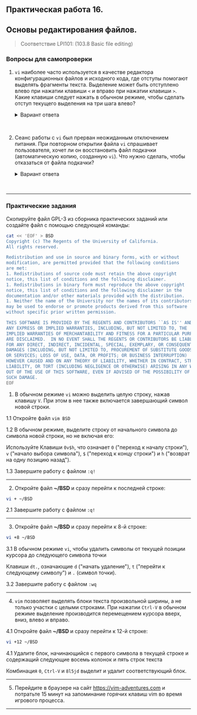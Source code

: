 ## Практическая работа 16. 
## Основы редактирования файлов.

> Соответствие LPI101: (103.8 Basic file editing)

### Вопросы для самопроверки
1. `vi` наиболее часто используется в качестве редактора конфигурационных файлов и исходного кода, где отступы помогают выделять фрагменты текста. Выделение может быть отступлено влево при нажатии клавиши `<` и вправо при нажатии клавиши `>`. Какие клавиши следует нажать в обычном режиме, чтобы сделать отступ текущего выделения на три шага влево?
    <details>
    <summary>Вариант ответа</summary>

    Клавиши `3<`, что означает три шага влево.
    
    </details>
<br> 





2. Сеанс работы с `vi` был прерван неожиданным отключением питания. При повторном открытии файла `vi` спрашивает пользователя, хочет ли он восстановить файл подкачки (автоматическую копию, созданную `vi`). Что нужно сделать, чтобы отказаться от файла подкачки?
    <details>
    <summary>Вариант ответа</summary>

    Нажать кнопку `d`, когда появится запрос `vi`.
    
    </details>
<br> 
   

---
### Практические задания
Скопируйте файл GPL-3 из сборника практических заданий или создайте файл с помощью следующей команды:

```bash
cat << 'EOF' > BSD
Copyright (c) The Regents of the University of California.
All rights reserved.

Redistribution and use in source and binary forms, with or without
modification, are permitted provided that the following conditions
are met:
1. Redistributions of source code must retain the above copyright
notice, this list of conditions and the following disclaimer.
1. Redistributions in binary form must reproduce the above copyright
notice, this list of conditions and the following disclaimer in the
documentation and/or other materials provided with the distribution.
1. Neither the name of the University nor the names of its contributors
may be used to endorse or promote products derived from this software
without specific prior written permission.

THIS SOFTWARE IS PROVIDED BY THE REGENTS AND CONTRIBUTORS ``AS IS'' AND
ANY EXPRESS OR IMPLIED WARRANTIES, INCLUDING, BUT NOT LIMITED TO, THE
IMPLIED WARRANTIES OF MERCHANTABILITY AND FITNESS FOR A PARTICULAR PURPOSE
ARE DISCLAIMED.  IN NO EVENT SHALL THE REGENTS OR CONTRIBUTORS BE LIABLE
FOR ANY DIRECT, INDIRECT, INCIDENTAL, SPECIAL, EXEMPLARY, OR CONSEQUENTIAL
DAMAGES (INCLUDING, BUT NOT LIMITED TO, PROCUREMENT OF SUBSTITUTE GOODS
OR SERVICES; LOSS OF USE, DATA, OR PROFITS; OR BUSINESS INTERRUPTION)
HOWEVER CAUSED AND ON ANY THEORY OF LIABILITY, WHETHER IN CONTRACT, STRICT
LIABILITY, OR TORT (INCLUDING NEGLIGENCE OR OTHERWISE) ARISING IN ANY WAY
OUT OF THE USE OF THIS SOFTWARE, EVEN IF ADVISED OF THE POSSIBILITY OF
SUCH DAMAGE.
EOF
```

1. В обычном режиме `vi` можно выделить целую строку, нажав клавишу `V`. При этом в нее также включается завершающий символ новой строки. 

1.1 Откройте файл `vim BSD`

1.2 В обычном режиме, выделите строку от начального символа до символа новой строки, но не включая его:

Используйте Клавиши `0v$h`, что означает `0` ("переход к началу строки"), `v` ("начало выбора символа"), `$` ("переход к концу строки") и `h` ("возврат на одну позицию назад").

1.3 Завершите работу с файлом `:q!`
  
---
2. Откройте файл **~/BSD** и сразу перейти к последней строке:
```sh
vi + ~/BSD
```
2.1 Завершите работу с файлом `:q!`

---
3. Откройте файл **~/BSD** и сразу перейти к 8-й строке:
```sh
vi +8 ~/BSD
```
3.1 В обычном режиме `vi`, чтобы удалить символы от текущей позиции курсора до следующего символа точки

Клавиши `dt.`, означающие `d` ("начать удаление"), `t` ("перейти к следующему символу") и `.` (символ точки).

3.2 Завершите работу с файлом `:wq`

---
4. `vim` позволяет выделять блоки текста произвольной ширины, а не только участки с целыми строками. При нажатии `Ctrl-V` в обычном режиме выделение производится перемещением курсора вверх, вниз, влево и вправо. 

4.1 Откройте файл **~/BSD** и сразу перейти к 12-й строке:
```sh
vi +12 ~/BSD
```
4.1 Удалите блок, начинающийся с первого символа в текущей строке и содержащий следующие восемь колонок и пять строк текста

Комбинация `0`, `Ctrl-V` и `8l5jd` выделит и удалит соответствующий блок.

---
5. Перейдите в браузере на сайт https://vim-adventures.com и потратьте 15 минут на запоминание горячих клавиш vim во время игрового процесса.
---
